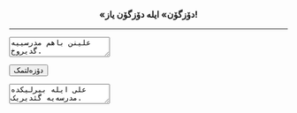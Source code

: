 <h3 style="text-align: center;font-size: 16px !important;">«دۆزگۆن» ایله دۆزگۆن یاز!</h3>
<hr />
<textarea id="input">
علینن باهم مدرسییه گدیروخ.
</textarea>

<button onclick="duzgun();">دۆزه‌لتمک</button>

<textarea id="output">
علی ایله بیرلیکده مدرسه‌یه گئدیریک.
</textarea>
